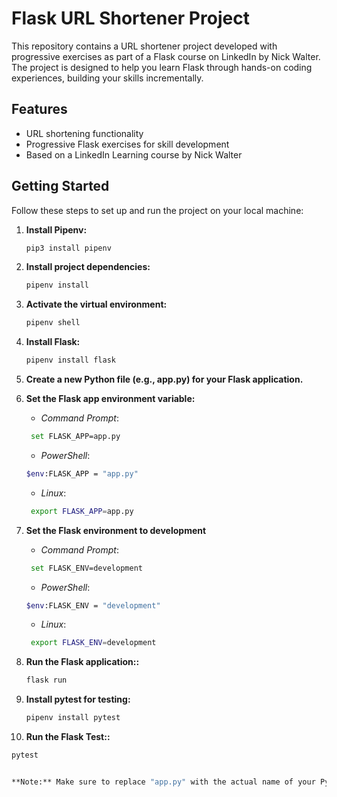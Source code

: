 # Flask URL Shortener Project

This repository contains a URL shortener project developed with progressive exercises as part of a Flask course on LinkedIn by Nick Walter. The project is designed to help you learn Flask through hands-on coding experiences, building your skills incrementally.

## Features

- URL shortening functionality
- Progressive Flask exercises for skill development
- Based on a LinkedIn Learning course by Nick Walter

## Getting Started

Follow these steps to set up and run the project on your local machine:

1. **Install Pipenv:**
   ```bash
   pip3 install pipenv

2. **Install project dependencies:**
   ```bash
   pipenv install

3. **Activate the virtual environment:**
   ```bash
   pipenv shell

4. **Install Flask:**
   ```bash
   pipenv install flask
   
5. **Create a new Python file (e.g., app.py) for your Flask application.**
   
6. **Set the Flask app environment variable:**
   - *Command Prompt*:
   ```bash
    set FLASK_APP=app.py
   ```
   - *PowerShell*:
   ```bash
   $env:FLASK_APP = "app.py"
   ```
   - *Linux*:
   ```bash
    export FLASK_APP=app.py

7. **Set the Flask environment to development**
   - *Command Prompt*:
   ```bash
    set FLASK_ENV=development
   ```
   - *PowerShell*:
   ```bash
   $env:FLASK_ENV = "development"
   ```
   - *Linux*:
   ```bash
    export FLASK_ENV=development

8. **Run the Flask application::**
   ```bash
   flask run

9. **Install pytest for testing:**
   ```bash
   pipenv install pytest

10. **Run the Flask Test::**
   ```bash
   pytest


**Note:** Make sure to replace "app.py" with the actual name of your Python file if it's different. Adjust any other details based on your project's structure or specific requirements.

   
